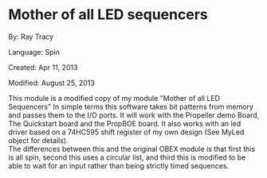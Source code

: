 # Mother of all LED sequencers

By: Ray Tracy

Language: Spin

Created: Apr 11, 2013

Modified: August 25, 2013

This module is a modified copy of my module "Mother of all LED Sequencers" In simple terms this software takes bit patterns from memory and passes them to the I/O ports. It will work with the Propeller demo Board, The Quickstart board and the PropBOE board. It also works with an led driver based on a 74HC595 shift register of my own design (See MyLed object for details).  
The differences between this and the original OBEX module is that first this is all spin, second this uses a circular list, and third this is modified to be able to wait for an input rather than being strictly timed sequences.
